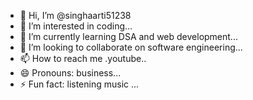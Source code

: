 - 👋 Hi, I’m @singhaarti51238
- 👀 I’m interested in coding...
- 🌱 I’m currently learning DSA and web development...
- 💞️ I’m looking to collaborate on software engineering...
- 📫 How to reach me .youtube..
- 😄 Pronouns: business...
- ⚡ Fun fact: listening music ...

<!---
singhaarti51238/singhaarti51238 is a ✨ special ✨ repository because its `README.md` (this file) appears on your GitHub profile.
You can click the Preview link to take a look at your changes.
--->
